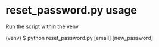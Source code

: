 # reset_password.py usage

Run the script within the venv

(venv) $ python reset_password.py [email] [new_password]
